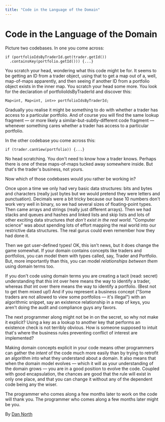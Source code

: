```yaml
---
title: "Code in the Language of the Domain"
---
```


# Code in the Language of the Domain

Picture two codebases. In one you come across:

```
if (portfolioIdsByTraderId.get(trader.getId())
  .containsKey(portfolio.getId())) {...}
```
  
You scratch your head, wondering what this code might be for. It seems to be getting an ID from a trader object, using that to get a map out of a, well, map-of-maps apparently, and then seeing if another ID from a portfolio object exists in the inner map. You scratch your head some more. You look for the declaration of portfolioIdsByTraderId and discover this:

```
Map<int, Map<int, int>> portfolioIdsByTraderId;
```

Gradually you realise it might be something to do with whether a trader has access to a particular portfolio. And of course you will find the same lookup fragment — or more likely a similar-but-subtly-different code fragment — whenever something cares whether a trader has access to a particular portfolio.

In the other codebase you come across this:

```
if (trader.canView(portfolio)) {...}
```

No head scratching. You don't need to know how a trader knows. Perhaps there is one of these maps-of-maps tucked away somewhere inside. But that's the trader's business, not yours.

Now which of those codebases would you rather be working in?

Once upon a time we only had very basic data structures: bits and bytes and characters (really just bytes but we would pretend they were letters and punctuation). Decimals were a bit tricky because our base 10 numbers don't work very well in binary, so we had several sizes of floating-point types. Then came arrays and strings (really just different arrays). Then we had stacks and queues and hashes and linked lists and skip lists and lots of other exciting data structures *that don't exist in the real world*. "Computer science" was about spending lots of effort mapping the real world into our restrictive data structures. The real gurus could even remember how they had done it.

Then we got user-defined types! OK, this isn't news, but it does change the game somewhat. If your domain contains concepts like traders and portfolios, you can model them with types called, say, Trader and Portfolio. But, more importantly than this, you can model *relationships between them* using domain terms too.

If you don't code using domain terms you are creating a tacit (read: secret) understanding that *this* int over here means the way to identify a trader, whereas *that* int over there means the way to identify a portfolio. (Best not to get them mixed up!) And if you represent a business concept ("Some traders are not allowed to view some portfolios — it's illegal") with an algorithmic snippet, say an existence relationship in a map of keys, you aren't doing the audit and compliance guys any favors.

The next programmer along might not be in on the secret, so why not make it explicit? Using a key as a lookup to another key that performs an existence check is not terribly obvious. How is someone supposed to intuit that's where the business rules preventing conflict of interest are implemented?

Making domain concepts explicit in your code means other programmers can gather the *intent* of the code much more easily than by trying to retrofit an algorithm into what they understand about a domain. It also means that when the domain model evolves — which it will as your understanding of the domain grows — you are in a good position to evolve the code. Coupled with good encapsulation, the chances are good that the rule will exist in only one place, and that you can change it without any of the dependent code being any the wiser.

The programmer who comes along a few months later to work on the code will thank you. The programmer who comes along a few months later might be you.

By [Dan North](http://programmer.97things.oreilly.com/wiki/index.php/Dan_North)
